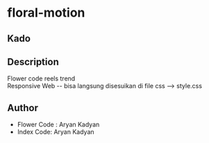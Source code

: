 # floral-motion
<h2>Kado</h2>

<h2>Description</h2>
Flower code reels trend
<br>
Responsive Web -- bisa langsung disesuikan di file css --> style.css
</br>
<h2>Author</h2>
<ul>
<li>Flower Code : Aryan Kadyan</li>
<li>Index Code: Aryan Kadyan</li>
</ul>
